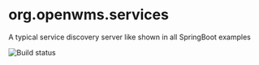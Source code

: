 # org.openwms.services
A typical service discovery server like shown in all SpringBoot examples


![Build status][ci-image]

[ci-image]: https://img.shields.io/jenkins/s/http/openwms.mooo.com:8080/view/All/job/Spring%20Labs/job/org.openwms.services.svg
